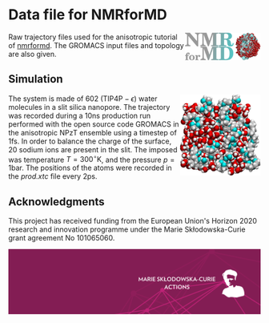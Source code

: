 # Data file for NMRforMD

<a href="webp">
  <img src="https://raw.githubusercontent.com/simongravelle/nmrformd/main/docs/source/figures/logo/logo-b.png" align="right" width="30%"/>
</a>

Raw trajectory files used for the 
anisotropic tutorial of [nmrformd](https://nmrformd.readthedocs.io).
The GROMACS input files and topology are also given.

## Simulation

<a href="webp">
<img src="https://raw.githubusercontent.com/simongravelle/nmrformd/main/docs/source/figures/tutorials/isotropic-systems/snapshot.png" align="right" width="32%" />
</a>

The system is made of 602 ($\text{TIP4P}-\epsilon$) water molecules
in a slit silica nanopore. The trajectory was recorded
during a $10 \text{ns}$ production run performed with the open source code GROMACS
in the anisotropic NPzT ensemble using a timestep of $1 \text{fs}$.
In order to balance the charge of the surface, 20 sodium ions are
present in the slit.
The imposed was temperature $T = 300^\circ\text{K}$, and the pressure
$p = 1 \text{bar}$. The positions of the atoms were recorded in
the *prod.xtc* file every $2 \text{ps}$.
    

## Acknowledgments

This project has received funding from the European
Union's Horizon 2020 research and innovation programme
under the Marie Skłodowska-Curie grant agreement No 101065060.

![MSCA image](https://raw.githubusercontent.com/simongravelle/nmrformd/main/docs/source/figures/logo/msca.png)

